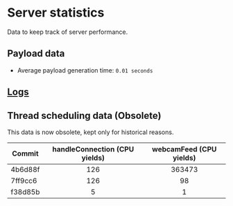 # Server statistics
Data to keep track of server performance.

## Payload data
* Average payload generation time: `0.01 seconds`

## [Logs](logs)
## Thread scheduling data (Obsolete)
This data is now obsolete, kept only for historical reasons.

| Commit  | handleConnection (CPU yields) | webcamFeed (CPU yields) |
|---------|:-----------------------------:|:-----------------------:|
| 4b6d88f |              126              |          363473         |
| 7ff9cc6 |              126              |            98           |
| f38d85b |               5               |            1            |
